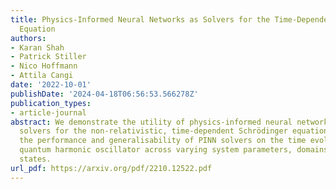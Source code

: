 ```yaml
---
title: Physics-Informed Neural Networks as Solvers for the Time-Dependent Schrödinger
  Equation
authors:
- Karan Shah
- Patrick Stiller
- Nico Hoffmann
- Attila Cangi
date: '2022-10-01'
publishDate: '2024-04-18T06:56:53.566278Z'
publication_types:
- article-journal
abstract: We demonstrate the utility of physics-informed neural networks (PINNs) as
  solvers for the non-relativistic, time-dependent Schrödinger equation. We study
  the performance and generalisability of PINN solvers on the time evolution of a
  quantum harmonic oscillator across varying system parameters, domains, and energy
  states.
url_pdf: https://arxiv.org/pdf/2210.12522.pdf
---
```

